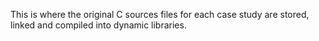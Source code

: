 This is where the original C sources files for each case study are stored, linked and compiled into dynamic libraries.